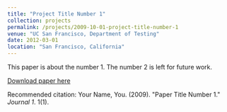 ```yaml
---
title: "Project Title Number 1"
collection: projects
permalink: /projects/2009-10-01-project-title-number-1
venue: "UC San Francisco, Department of Testing"
date: 2012-03-01
location: "San Francisco, California"
---
```

This paper is about the number 1. The number 2 is left for future work.

[Download paper here](http://academicpages.github.io/files/paper1.pdf)

Recommended citation: Your Name, You. (2009). "Paper Title Number 1." <i>Journal 1</i>. 1(1).